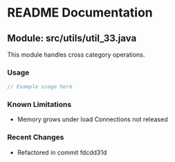 # README Documentation

## Module: src/utils/util_33.java

This module handles cross category operations.

### Usage

```javascript
// Example usage here
```

### Known Limitations

- Memory grows under load Connections not released

### Recent Changes

- Refactored in commit fdcdd31d
